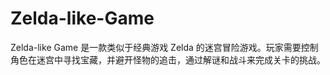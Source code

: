 # Zelda-like-Game
Zelda-like Game 是一款类似于经典游戏 Zelda 的迷宫冒险游戏。玩家需要控制角色在迷宫中寻找宝藏，并避开怪物的追击，通过解谜和战斗来完成关卡的挑战。
